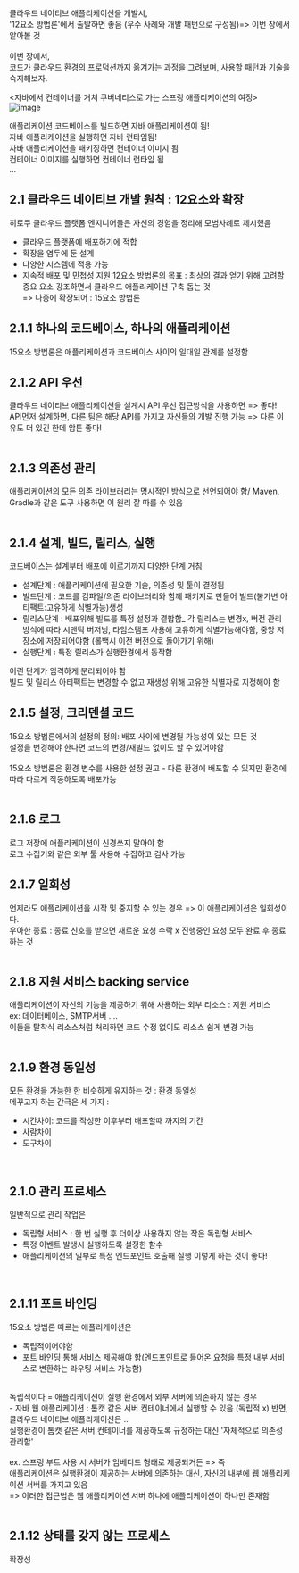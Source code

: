 클라우드 네이티브 애플리케이션을 개발시,</br>
'12요소 방법론'에서 출발하면 좋음 (우수 사례와 개발 패턴으로 구성됨)=> 이번 장에서 알아볼 것 </br>
</br>
이번 장에서, </br>
코드가 클라우드 환경의 프로덕션까지 옮겨가는 과정을 그려보며, 사용할 패턴과 기술을 숙지해보자. </br>

<자바에서 컨테이너를 거쳐 쿠버네티스로 가는 스프링 애플리케이션의 여정></br>
![image](https://github.com/hansun-hub/CloudNativeSpringInAction/assets/68306239/4d761404-87fd-4f68-97d5-0c02e0c73443)  


애플리케이션 코드베이스를 빌드하면 자바 애플리케이션이 됨!  
자바 애플리케이션을 실행하면 자바 런타임됨!   
자바 애플리케이션을 패키징하면 컨테이너 이미지 됨    
컨테이너 이미지를 실행하면 컨테이너 런타임 됨  
...  

## 2.1 클라우드 네이티브 개발 원칙 : 12요소와 확장 
히로쿠 클라우드 플랫폼 엔지니어들은 자신의 경험을 정리해 모범사례로 제시했음 </br>
- 클라우드 플랫폼에 배포하기에 적합
- 확장을 염두에 둔 설계
- 다양한 시스템에 적용 가능
- 지속적 배포 및 민첩성 지원
12요소 방법론의 목표 : 최상의 결과 얻기 위해 고려할 중요 요소 강조하면서 클라우드 애플리케이션 구축 돕는 것</br>
=> 나중에 확장되어 : 15요소 방법론 </br>

## 2.1.1 하나의 코드베이스, 하나의 애플리케이션
15요소 방법론은 애플리케이션과 코드베이스 사이의 일대일 관계를 설정함 </br>


## 2.1.2 API 우선
클라우드 네이티브 애플리케이션을 설계시 API 우선 접근방식을 사용하면 => 좋다! </br>
API먼저 설계하면, 다른 팀은 해당 API를 가지고 자신들의 개발 진행 가능 => 다른 이유도 더 있긴 한데 암튼 좋다! </br>
</br>


## 2.1.3 의존성 관리
애플리케이션의 모든 의존 라이브러리는 명시적인 방식으로 선언되어야 함/ Maven, Gradle과 같은 도구 사용하면 이 원리 잘 따를 수 있음 </br>
</br>


## 2.1.4 설계, 빌드, 릴리스, 실행 
코드베이스는 설계부터 배포에 이르기까지 다양한 단계 거침</br>
- 설계단계 : 애플리케이션에 필요한 기술, 의존성 및 툴이 결정됨 
- 빌드단계 : 코드를 컴파일/의존 라이브러리와 함께 패키지로 만들어 빌드(불가변 아티팩트:고유하게 식별가능)생성 
- 릴리스단계 : 배포위해 빌드를 특정 설정과 결합함_ 각 릴리스는 변경x, 버전 관리 방식에 따라 시맨틱 버저닝, 타임스탬프 사용해 고유하게 식별가능해야함, 중앙 저장소에 저장되어야함 (롤백시 이전 버전으로 돌아가기 위해)
- 실행단계 : 특정 릴리스가 실행환경에서 동작함

이런 단계가 엄격하게 분리되어야 함 </br>
빌드 및 릴리스 아티팩트는 변경할 수 없고 재생성 위해 고유한 식별자로 지정해야 함 </br>

## 2.1.5 설정, 크리덴셜 코드 
15요소 방법론에서의 설정의 정의: 배포 사이에 변경될 가능성이 있는 모든 것 </br>
설정을 변경해야 한다면 코드의 변경/재빌드 없이도 할 수 있어야함 </br>
</br>
15요소 방법론은 환경 변수를 사용한 설정 권고 - 다른 환경에 배포할 수 있지만 환경에 따라 다르게 작동하도록 배포가능</br>
</br>

## 2.1.6 로그 
로그 저장에 애플리케이션이 신경쓰지 말아야 함 </br>
로그 수집기와 같은 외부 툴 사용해 수집하고 검사 가능</br>

## 2.1.7 일회성
언제라도 애플리케이션을 시작 및 중지할 수 있는 경우 => 이 애플리케이션은 일회성이다. </br>
우아한 종료 : 종료 신호를 받으면 새로운 요청 수락 x 진행중인 요청 모두 완료 후 종료하는 것 </br>
</br>

## 2.1.8 지원 서비스 backing service
애플리케이션이 자신의 기능을 제공하기 위해 사용하는 외부 리소스 : 지원 서비스 </br>
ex: 데이터베이스, SMTP서버 ....</br>
이들을 탈착식 리소스처럼 처리하면 코드 수정 없이도 리소스 쉽게 변경 가능 </br>
</br>

## 2.1.9 환경 동일성 
모든 환경을 가능한 한 비슷하게 유지하는 것 : 환경 동일성</br>
메꾸고자 하는 간극은 세 가지 : </br>
- 시간차이: 코드를 작성한 이후부터 배포할때 까지의 기간 
- 사람차이
- 도구차이

</br>

## 2.1.0 관리 프로세스 
일반적으로 관리 작업은 </br>
- 독립형 서비스 : 한 번 실행 후 더이상 사용하지 않는 작은 독립형 서비스
- 특정 이벤트 발생시 실행하도록 설정한 함수
- 애플리케이션의 일부로 특정 엔드포인트 호출해 실행
이렇게 하는 것이 좋다! </br>

</br>

## 2.1.11 포트 바인딩 
15요소 방법론 따르는 애플리케이션은 </br>
- 독립적이어야함 
- 포트 바인딩 통해 서비스 제공해야 함(엔드포인트로 들어온 요청을 특정 내부 서비스로 변환하는 라우팅 서비스 가능함)
</br>
독립적이다 = 애플리케이션이 실행 환경에서 외부 서버에 의존하지 않는 경우 </br>
- 자바 웹 애플리케이션 : 톰캣 같은 서버 컨테이너에서 실행할 수 있음 (독립적 x)
반면, 클라우드 네이티브 애플리케이션은 .. </br>
실행환경이 톰캣 같은 서버 컨테이너를 제공하도록 규정하는 대신 '자체적으로 의존성 관리함' </br>
</br>
ex. 스프링 부트 사용 시 서버가 임베디드 형태로 제공되거든 => 즉 </br>
애플리케이션은 실행환경이 제공하는 서버에 의존하는 대신, 자신의 내부에 웹 애플리케이션 서버를 가지고 있음</br>
=> 이러한 접근법은 웹 애플리케이션 서버 하나에 애플리케이션이 하나만 존재함 </br>
</br>

## 2.1.12 상태를 갖지 않는 프로세스 
확장성




















